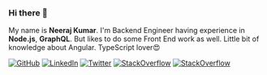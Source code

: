 ### Hi there 👋
My name is **Neeraj Kumar**. I'm Backend Engineer having experience in **Node.js**, **GraphQL**. But likes to do some Front End work as well. Little bit of knowledge about Angular. TypeScript lover😍


<a href="https://www.github.com/neerajkumar161" target="_blank"><img src="https://img.shields.io/badge/GitHub-000000?style=for-the-badge&logo=GitHub&logoColor=white" alt="GitHub"></a>
<a href="https://www.linkedin.com/in/neerajkumar161/" target="_blank"><img src="https://img.shields.io/badge/LinkedIn-000000?style=for-the-badge&logo=LinkedIn&logoColor=white" alt="LinkedIn"></a>
<a href="https://www.twitter.com/ennkay161" target="_blank"><img src="https://img.shields.io/badge/Twitter-000000?style=for-the-badge&logo=Twitter&logoColor=white" alt="Twitter"></a>
<a href="https://stackoverflow.com/users/13338582/neeraj-kumar" target="_blank"><img src="https://img.shields.io/badge/StackOverflow-000000?style=for-the-badge&logo=StackOverflow&logoColor=white" alt="StackOverflow"></a>
<a href="https://stackoverflow.com/users/13338582/neeraj-kumar" target="_blank"><img src="https://img.shields.io/badge/StackOverflow-000000?style=for-the-badge&logo=StackOverflow&logoColor=white" alt="StackOverflow"></a>

<!-- 
<img height="32" width="32" src="https://cdn.simpleicons.org/simpleicons" />
<img height="32" width="32" src="https://cdn.simpleicons.org/simpleicons/gray" />
<img height="32" width="32" src="https://cdn.simpleicons.org/simpleicons/hotpink" />
<img height="32" width="32" src="https://cdn.simpleicons.org/simpleicons/0cf" />
<img height="32" width="32" src="https://cdn.simpleicons.org/simpleicons/0cf9" />
<img height="32" width="32" src="https://cdn.simpleicons.org/simpleicons/00ccff" />
<img height="32" width="32" src="https://cdn.simpleicons.org/simpleicons/00ccff99" />

<img height="32" width="32" src="https://cdn.simpleicons.org/javascript/black" />
<img height="32" width="32" src="https://cdn.simpleicons.org/javascript/black" />
<img height="32" width="32" src="https://cdn.simpleicons.org/typescript/black" />
<img height="32" width="32" src="https://cdn.simpleicons.org/twitter/black" />
<img height="32" width="32" src="https://cdn.simpleicons.org/[ICON SLUG]/[COLOR]" />
-->
<!--
**neerajkumar161/neerajkumar161** is a ✨ _special_ ✨ repository because its `README.md` (this file) appears on your GitHub profile.

Here are some ideas to get you started:

- 🔭 I’m currently working on ...
- 🌱 I’m currently learning ...
- 👯 I’m looking to collaborate on ...
- 🤔 I’m looking for help with ...
- 💬 Ask me about ...
- 📫 How to reach me: ...
- 😄 Pronouns: ...
- ⚡ Fun fact: ...
-->
